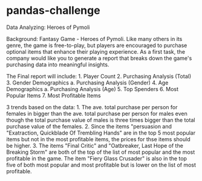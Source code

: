 # pandas-challenge

Data Analyzing: Heroes of Pymoli

Background: Fantasy Game - Heroes of Pymoli. 
Like many others in its genre, the game is free-to-play, but players are encouraged to purchase optional items that enhance their playing experience. As a first task, the company would like you to generate a report that breaks down the game's purchasing data into meaningful insights.

The Final report will include:
    1. Player Count 
    2. Purchasing Analysis (Total)
    3. Gender Demographics
        a. Purchasing Analysis (Gender) 
    4. Age Demographics
        a. Purchasing Analysis (Age)
    5. Top Spenders
    6. Most Popular Items
    7. Most Profitable Items 
    
3 trends based on the data:
    1. The ave. total purchase per person for females in bigger than the ave. total purchase per person for males even though the total purchase value of males is three times bigger than the total purchase value of the females. 
    2. Since the items "persuasion and "Exatraction, Quickblade Of Trembling Hands" are in the top 5 most popular items but not in the most profitable items, the prices for thse items should be higher. 
    3. The items "Final Critic" and "Oatbreaker, Last Hope of the Breaking Storm" are both of the top of the list of most popular and the most profitable in the game. The item "Fiery Glass Crusader" is also in the top five of both most popular and most profitable but is lower on the list of most profitable. 
